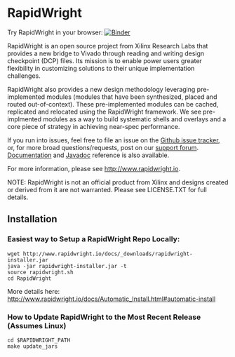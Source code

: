 # RapidWright

Try RapidWright in your browser: [![Binder](https://mybinder.org/badge_logo.svg)](https://mybinder.org/v2/gh/clavin-xlnx/RapidWright-binder/master?filepath=HelloWorld.ipynb)

RapidWright is an open source project from Xilinx Research Labs that
provides a new bridge to Vivado through reading and writing design
checkpoint (DCP) files.  Its mission is to enable power users greater
flexibility in customizing solutions to their unique implementation
challenges.

RapidWright also provides a new design methodology leveraging
pre-implemented modules (modules that have been synthesized, placed
and routed out-of-context).  These pre-implemented modules can be
cached, replicated and relocated using the RapidWright framework. We
see pre-implmented modules as a way to build systematic shells and
overlays and a core piece of strategy in achieving near-spec
performance.

If you run into issues, feel free to file an issue on the [Github
issue tracker](https://github.com/Xilinx/RapidWright/issues/new), or,
for more broad questions/requests, post on our [support
forum](https://groups.google.com/forum/#!forum/rapidwright). [Documentation](http://www.rapidwright.io/docs/index.html)
and [Javadoc](http://www.rapidwright.io/javadoc/index.html) reference is also available.

For more information, please see http://www.rapidwright.io.

NOTE: RapidWright is not an official product from Xilinx and designs
created or derived from it are not warranted. Please see
LICENSE.TXT for full details.

## Installation

### Easiest way to Setup a RapidWright Repo Locally:

```
wget http://www.rapidwright.io/docs/_downloads/rapidwright-installer.jar
java -jar rapidwright-installer.jar -t
source rapidwright.sh
cd RapidWright
```

More details here:
http://www.rapidwright.io/docs/Automatic_Install.html#automatic-install


### How to Update RapidWright to the Most Recent Release (Assumes Linux)

```
cd $RAPIDWRIGHT_PATH
make update_jars
```
